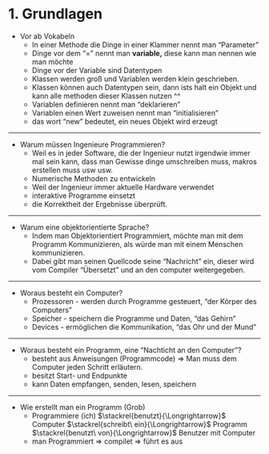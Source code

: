 # 1. Grundlagen

- Vor ab Vokabeln
    - In einer Methode die Dinge in einer Klammer nennt man “Parameter”
    - Dinge vor dem “=” nennt man **variable,** diese kann man nennen wie man möchte
    - Dinge vor der Variable sind Datentypen
    - Klassen werden groß und Variablen werden klein geschrieben.
    - Klassen können auch Datentypen sein, dann ists halt ein Objekt und kann alle methoden dieser Klassen nutzen ^^
    - Variablen definieren nennt man “deklarieren”
    - Variablen einen Wert zuweisen nennt man “initialisieren”
    - das wort “new” bedeutet, ein neues Objekt wird erzeugt

---

- Warum müssen Ingenieure Programmieren?
    - Weil es in jeder Software, die der Ingenieur nutzt irgendwie immer mal sein kann, dass man Gewisse dinge umschreiben muss, makros erstellen muss usw usw.
    - Numerische Methoden zu entwickeln
    - Weil der Ingenieur immer aktuelle Hardware verwendet
    - interaktive Programme einsetzt
    - die Korrektheit der Ergebnisse überprüft.

---

- Warum eine objektorientierte Sprache?
    - Indem man Objektorientiert Programmiert, möchte man mit dem Programm Kommunizieren, als würde man mit einem Menschen kommunizieren.
    - Dabei gibt man seinen Quellcode seine “Nachricht” ein, dieser wird vom Compiler “Übersetzt” und an den computer weitergegeben.

---

- Woraus besteht ein Computer?
    - Prozessoren - werden durch Programme gesteuert, “der Körper des Computers”
    - Speicher - speichern die Programme und Daten, “das Gehirn”
    - Devices - ermöglichen die Kommunikation, “das Ohr und der Mund”

---

- Woraus besteht ein Programm, eine “Nachticht an den Computer”?
    - besteht aus Anweisungen (Programmcode)
    ⇒ Man muss dem Computer jeden Schritt erläutern.
    - besitzt Start- und Endpunkte
    - kann Daten empfangen, senden, lesen, speichern

---

- Wie erstellt man ein Programm (Grob)
    - Programmiere (ich) $\stackrel{benutzt}{\Longrightarrow}$ Computer $\stackrel{schreibt\ ein}{\Longrightarrow}$ Programm $\stackrel{benutzt\ von}{\Longrightarrow}$ Benutzer mit Computer
    - man Programmiert ⇒ compilet ⇒ führt es aus
